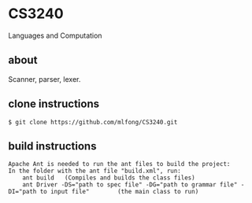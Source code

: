 CS3240
======

Languages and Computation

## about

Scanner, parser, lexer.

## clone instructions

    $ git clone https://github.com/mlfong/CS3240.git

## build instructions

	Apache Ant is needed to run the ant files to build the project:
	In the folder with the ant file "build.xml", run:
		ant build   (Compiles and builds the class files)
		ant Driver -DS="path to spec file" -DG="path to grammar file" -DI="path to input file"        (the main class to run)